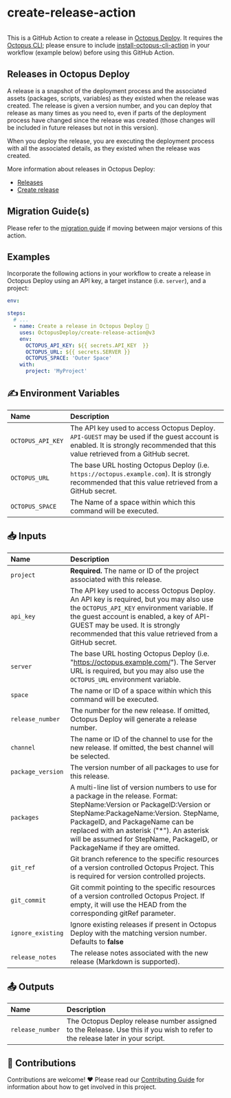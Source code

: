 # create-release-action

<img alt= "" src="https://github.com/OctopusDeploy/create-release-action/raw/main/assets/github-actions-octopus.png" />

This is a GitHub Action to create a release in [Octopus Deploy](https://octopus.com/). It requires the [Octopus CLI](https://octopus.com/docs/octopus-rest-api/octopus-cli); please ensure to include [install-octopus-cli-action](https://github.com/OctopusDeploy/install-octopus-cli-action) in your workflow (example below) before using this GitHub Action.

## Releases in Octopus Deploy

A release is a snapshot of the deployment process and the associated assets (packages, scripts, variables) as they existed when the release was created. The release is given a version number, and you can deploy that release as many times as you need to, even if parts of the deployment process have changed since the release was created (those changes will be included in future releases but not in this version).

When you deploy the release, you are executing the deployment process with all the associated details, as they existed when the release was created.

More information about releases in Octopus Deploy:

- [Releases](https://octopus.com/docs/releases)
- [Create release](https://octopus.com/docs/octopus-rest-api/octopus-cli/create-release)

## Migration Guide(s)

Please refer to the [migration guide](migration-guide.md) if moving between major versions of this action.

## Examples

Incorporate the following actions in your workflow to create a release in Octopus Deploy using an API key, a target instance (i.e. `server`), and a project:

```yml
env:

steps:
  # ...
  - name: Create a release in Octopus Deploy 🐙
    uses: OctopusDeploy/create-release-action@v3
    env:
      OCTOPUS_API_KEY: ${{ secrets.API_KEY  }}
      OCTOPUS_URL: ${{ secrets.SERVER }}
      OCTOPUS_SPACE: 'Outer Space'
    with:
      project: 'MyProject'
```

## ✍️ Environment Variables

| Name              | Description                                                                                                                                                                    |
| :---------------- | :----------------------------------------------------------------------------------------------------------------------------------------------------------------------------- |
| `OCTOPUS_API_KEY` | The API key used to access Octopus Deploy. `API-GUEST` may be used if the guest account is enabled. It is strongly recommended that this value retrieved from a GitHub secret. |
| `OCTOPUS_URL`     | The base URL hosting Octopus Deploy (i.e. `https://octopus.example.com`). It is strongly recommended that this value retrieved from a GitHub secret.                           |
| `OCTOPUS_SPACE`   | The Name of a space within which this command will be executed.                                                                                                                |

## 📥 Inputs

| Name              | Description                                                                                                                                                                                                                                                                                                                     |
| :---------------- | :------------------------------------------------------------------------------------------------------------------------------------------------------------------------------------------------------------------------------------------------------------------------------------------------------------------------------ |
| `project`         | **Required.** The name or ID of the project associated with this release.                                                                                                                                                                                                                                                       |
| `api_key`         | The API key used to access Octopus Deploy. An API key is required, but you may also use the `OCTOPUS_API_KEY` environment variable. If the guest account is enabled, a key of API-GUEST may be used. It is strongly recommended that this value retrieved from a GitHub secret.                                                 |
| `server`          | The base URL hosting Octopus Deploy (i.e. "https://octopus.example.com/"). The Server URL is required, but you may also use the `OCTOPUS_URL` environment variable.                                                                                                                                                             |
| `space`           | The name or ID of a space within which this command will be executed.                                                                                                                                                                                                                                                           |
| `release_number`  | The number for the new release. If omitted, Octopus Deploy will generate a release number.                                                                                                                                                                                                                                      |
| `channel`         | The name or ID of the channel to use for the new release. If omitted, the best channel will be selected.                                                                                                                                                                                                                        |
| `package_version` | The version number of all packages to use for this release.                                                                                                                                                                                                                                                                     |
| `packages`        | A multi-line list of version numbers to use for a package in the release. Format: StepName:Version or PackageID:Version or StepName:PackageName:Version. StepName, PackageID, and PackageName can be replaced with an asterisk ("\*"). An asterisk will be assumed for StepName, PackageID, or PackageName if they are omitted. |
| `git_ref`         | Git branch reference to the specific resources of a version controlled Octopus Project. This is required for version controlled projects.                                                                                                                                                                                       |
| `git_commit`      | Git commit pointing to the specific resources of a version controlled Octopus Project. If empty, it will use the HEAD from the corresponding gitRef parameter.                                                                                                                                                                  |
| `ignore_existing` | Ignore existing releases if present in Octopus Deploy with the matching version number. Defaults to **false**                                                                                                                                                                                                                   |
| `release_notes`   | The release notes associated with the new release (Markdown is supported).                                                                                                                                                                                                                                                      |

## 📤 Outputs

| Name             | Description                                                                                                                   |
| :--------------- | :---------------------------------------------------------------------------------------------------------------------------- |
| `release_number` | The Octopus Deploy release number assigned to the Release. Use this if you wish to refer to the release later in your script. |

## 🤝 Contributions

Contributions are welcome! :heart: Please read our [Contributing Guide](.github/CONTRIBUTING.md) for information about how to get involved in this project.
